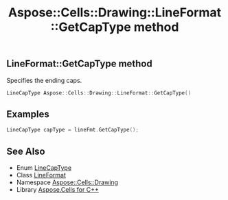 ﻿---
title: Aspose::Cells::Drawing::LineFormat::GetCapType method
linktitle: GetCapType
second_title: Aspose.Cells for C++ API Reference
description: 'Aspose::Cells::Drawing::LineFormat::GetCapType method. Specifies the ending caps in C++.'
type: docs
weight: 1100
url: /cpp/aspose.cells.drawing/lineformat/getcaptype/
---
## LineFormat::GetCapType method


Specifies the ending caps.

```cpp
LineCapType Aspose::Cells::Drawing::LineFormat::GetCapType()
```


## Examples


```cpp
LineCapType capType = lineFmt.GetCapType();
```

## See Also

* Enum [LineCapType](../../linecaptype/)
* Class [LineFormat](../)
* Namespace [Aspose::Cells::Drawing](../../)
* Library [Aspose.Cells for C++](../../../)
